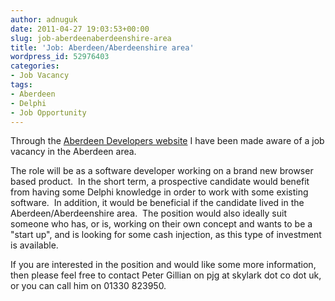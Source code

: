 ```yaml
---
author: adnuguk
date: 2011-04-27 19:03:53+00:00
slug: job-aberdeenaberdeenshire-area
title: 'Job: Aberdeen/Aberdeenshire area'
wordpress_id: 52976403
categories:
- Job Vacancy
tags:
- Aberdeen
- Delphi
- Job Opportunity
---
```


Through the [Aberdeen Developers website](http://www.aberdeendevelopers.co.uk/) I have been made aware of a job vacancy in the Aberdeen area.

The role will be as a software developer working on a brand new browser based product.  In the short term, a prospective candidate would benefit from having some Delphi knowledge in order to work with some existing software.  In addition, it would be beneficial if the candidate lived in the Aberdeen/Aberdeenshire area.  The position would also ideally suit someone who has, or is, working on their own concept and wants to be a "start up", and is looking for some cash injection, as this type of investment is available.

If you are interested in the position and would like some more information, then please feel free to contact Peter Gillian on pjg at skylark dot co dot uk, or you can call him on 01330 823950.
